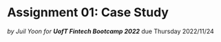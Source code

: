 # Assignment 01: Case Study
*by Juil Yoon for **UofT Fintech Bootcamp 2022***
due Thursday 2022/11/24
